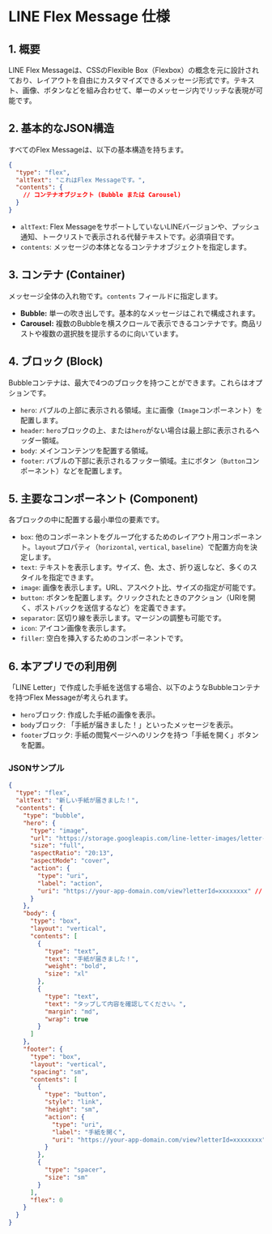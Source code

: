 # LINE Flex Message 仕様

## 1. 概要

LINE Flex Messageは、CSSのFlexible Box（Flexbox）の概念を元に設計されており、レイアウトを自由にカスタマイズできるメッセージ形式です。テキスト、画像、ボタンなどを組み合わせて、単一のメッセージ内でリッチな表現が可能です。

## 2. 基本的なJSON構造

すべてのFlex Messageは、以下の基本構造を持ちます。

```json
{
  "type": "flex",
  "altText": "これはFlex Messageです。",
  "contents": {
    // コンテナオブジェクト (Bubble または Carousel)
  }
}
```

- `altText`: Flex MessageをサポートしていないLINEバージョンや、プッシュ通知、トークリストで表示される代替テキストです。必須項目です。
- `contents`: メッセージの本体となるコンテナオブジェクトを指定します。

## 3. コンテナ (Container)

メッセージ全体の入れ物です。`contents` フィールドに指定します。

- **Bubble:** 単一の吹き出しです。基本的なメッセージはこれで構成されます。
- **Carousel:** 複数のBubbleを横スクロールで表示できるコンテナです。商品リストや複数の選択肢を提示するのに向いています。

## 4. ブロック (Block)

Bubbleコンテナは、最大で4つのブロックを持つことができます。これらはオプションです。

- `hero`: バブルの上部に表示される領域。主に画像（`Image`コンポーネント）を配置します。
- `header`: `hero`ブロックの上、または`hero`がない場合は最上部に表示されるヘッダー領域。
- `body`: メインコンテンツを配置する領域。
- `footer`: バブルの下部に表示されるフッター領域。主にボタン（`Button`コンポーネント）などを配置します。

## 5. 主要なコンポーネント (Component)

各ブロックの中に配置する最小単位の要素です。

- `box`: 他のコンポーネントをグループ化するためのレイアウト用コンポーネント。`layout`プロパティ（`horizontal`, `vertical`, `baseline`）で配置方向を決定します。
- `text`: テキストを表示します。サイズ、色、太さ、折り返しなど、多くのスタイルを指定できます。
- `image`: 画像を表示します。URL、アスペクト比、サイズの指定が可能です。
- `button`: ボタンを配置します。クリックされたときのアクション（URIを開く、ポストバックを送信するなど）を定義できます。
- `separator`: 区切り線を表示します。マージンの調整も可能です。
- `icon`: アイコン画像を表示します。
- `filler`: 空白を挿入するためのコンポーネントです。

## 6. 本アプリでの利用例

「LINE Letter」で作成した手紙を送信する場合、以下のようなBubbleコンテナを持つFlex Messageが考えられます。

- `hero`ブロック: 作成した手紙の画像を表示。
- `body`ブロック: 「手紙が届きました！」といったメッセージを表示。
- `footer`ブロック: 手紙の閲覧ページへのリンクを持つ「手紙を開く」ボタンを配置。

### JSONサンプル

```json
{
  "type": "flex",
  "altText": "新しい手紙が届きました！",
  "contents": {
    "type": "bubble",
    "hero": {
      "type": "image",
      "url": "https://storage.googleapis.com/line-letter-images/letter-xxxxxxxx.png", // 生成された手紙の画像URL
      "size": "full",
      "aspectRatio": "20:13",
      "aspectMode": "cover",
      "action": {
        "type": "uri",
        "label": "action",
        "uri": "https://your-app-domain.com/view?letterId=xxxxxxxx" // 手紙の閲覧ページのURL
      }
    },
    "body": {
      "type": "box",
      "layout": "vertical",
      "contents": [
        {
          "type": "text",
          "text": "手紙が届きました！",
          "weight": "bold",
          "size": "xl"
        },
        {
          "type": "text",
          "text": "タップして内容を確認してください。",
          "margin": "md",
          "wrap": true
        }
      ]
    },
    "footer": {
      "type": "box",
      "layout": "vertical",
      "spacing": "sm",
      "contents": [
        {
          "type": "button",
          "style": "link",
          "height": "sm",
          "action": {
            "type": "uri",
            "label": "手紙を開く",
            "uri": "https://your-app-domain.com/view?letterId=xxxxxxxx" // 手紙の閲覧ページのURL
          }
        },
        {
          "type": "spacer",
          "size": "sm"
        }
      ],
      "flex": 0
    }
  }
}
```
